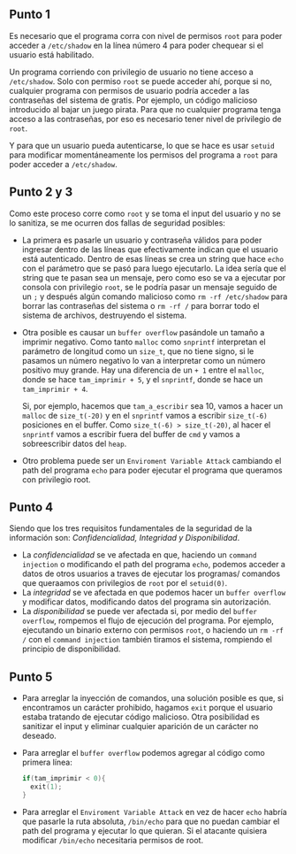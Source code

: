 ## Punto 1 
Es necesario que el programa corra con nivel de permisos `root` para poder acceder a `/etc/shadow` en la línea número 4 para poder chequear si el usuario está habilitado. 

Un programa corriendo con privilegio de usuario no tiene acceso a `/etc/shadow`. Solo con permiso `root` se puede acceder ahí, porque si no, cualquier programa con permisos de usuario podría acceder a las contraseñas del sistema de gratis. Por ejemplo, un código malicioso introducido al bajar un juego pirata. Para que no cualquier programa tenga acceso a las contraseñas, por eso es necesario tener nivel de privilegio de `root`. 

Y para que un usuario pueda autenticarse, lo que se hace es usar `setuid` para modificar momentáneamente los permisos del programa a `root` para poder acceder a `/etc/shadow`.

## Punto 2 y 3
Como este proceso corre como `root` y se toma el input del usuario y no se lo sanitiza, se me ocurren dos fallas de seguridad posibles:

- La primera es pasarle un usuario y contraseña válidos para poder ingresar dentro de las líneas que efectivamente indican que el usuario está autenticado. Dentro de esas líneas se crea un string que hace `echo` con el parámetro que se pasó para luego ejecutarlo. La idea sería que el string que te pasan sea un mensaje, pero como eso se va a ejecutar por consola con privilegio `root`, se le podría pasar un mensaje seguido de un `;` y después algún comando malicioso como `rm -rf /etc/shadow` para borrar las contraseñas del sistema o `rm -rf /` para borrar todo el sistema de archivos, destruyendo el sistema.

- Otra posible es causar un `buffer overflow` pasándole un tamaño a imprimir negativo. Como tanto `malloc` como `snprintf` interpretan el parámetro de longitud como un `size_t`, que no tiene signo, si le pasamos un número negativo lo van a interpretar como un número positivo muy grande. Hay una diferencia de un `+ 1` entre el `malloc`, donde se hace `tam_imprimir + 5`, y el `snprintf`, donde se hace un `tam_imprimir + 4`.

   Si, por ejemplo, hacemos que `tam_a_escribir` sea 10, vamos a hacer un `malloc` de `size_t(-20)` y en el `snprintf` vamos a escribir `size_t(-6)` posiciones en el buffer. Como `size_t(-6) > size_t(-20)`, al hacer el `snprintf` vamos a escribir fuera del buffer de `cmd` y vamos a sobreescribir datos del `heap`.

- Otro problema puede ser un `Enviroment Variable Attack` cambiando el path del programa `echo` para poder ejecutar el programa que queramos con privilegio root. 

## Punto 4
Siendo que los tres requisitos fundamentales de la seguridad de la información son: *Confidencialidad, Integridad y Disponibilidad*.

- La *confidencialidad* se ve afectada en que, haciendo un `command injection` o modificando el path del programa `echo`, podemos acceder a datos de otros usuarios a traves de ejecutar los programas/ comandos que queraamos con privilegios de `root` por el `setuid(0)`. 
- La *integridad* se ve afectada en que podemos hacer un `buffer overflow` y modificar datos, modificando datos del programa sin autorización. 
- La *disponibilidad* se puede ver afectada si, por medio del `buffer overflow`, rompemos el flujo de ejecución del programa. Por ejemplo, ejecutando un binario externo con permisos `root`, o haciendo un `rm -rf /` con el `command injection` también tiramos el sistema, rompiendo el principio de disponibilidad.

## Punto 5
- Para arreglar la inyección de comandos, una solución posible es que, si encontramos un carácter prohibido, hagamos `exit` porque el usuario estaba tratando de ejecutar código malicioso. Otra posibilidad es sanitizar el input y eliminar cualquier aparición de un carácter no deseado.  

- Para arreglar el `buffer overflow` podemos agregar al código como primera línea:

  ```c
  if(tam_imprimir < 0){
    exit(1);
  }

- Para arreglar el `Enviroment Variable Attack` en vez de hacer `echo` habría que pasarle la ruta absoluta, `/bin/echo` para que no puedan cambiar el path del programa y ejecutar lo que quieran. Si el atacante quisiera modificar `/bin/echo` necesitaria permisos de root. 
